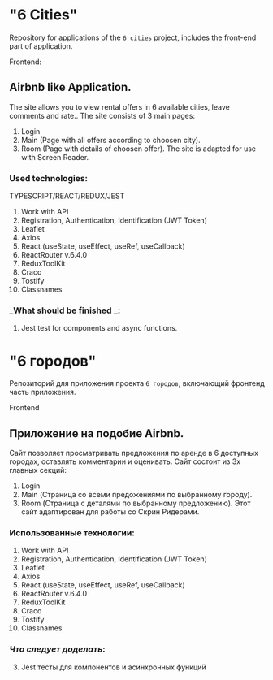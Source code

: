 # "6 Cities"

Repository for applications of the `6 cities` project, includes the front-end part of application.

Frontend:

## Airbnb like Application.

The site allows you to view rental offers in 6 available cities, leave comments and rate..
The site consists of 3 main pages:

1. Login
2. Main (Page with all offers according to choosen city).
3. Room (Page with details of choosen offer).
   The site is adapted for use with Screen Reader.

### Used technologies:

TYPESCRIPT/REACT/REDUX/JEST

1. Work with API
2. Registration, Authentication, Identification (JWT Token)
3. Leaflet
4. Axios
5. React (useState, useEffect, useRef, useCallback)
6. ReactRouter v.6.4.0
7. ReduxToolKit
8. Craco
9. Tostify
10. Classnames

### _What should be finished _:

1. Jest test for components and async functions.

# "6 городов"

Репозиторий для приложения проекта `6 городов`, включающий фронтенд часть приложения.

Frontend

## Приложение на подобие Airbnb.

Сайт позволяет просматривать предложения по аренде в 6 доступных городах, оставлять комментарии и оценивать.
Сайт состоит из 3х главных секций:

1. Login
2. Main (Страница со всеми предожениями по выбранному городу).
3. Room (Страница с деталями по выбранному предложению).
   Этот сайт адаптирован для работы со Скрин Ридерами.

### Использованные технологии:

1. Work with API
2. Registration, Authentication, Identification (JWT Token)
3. Leaflet
4. Axios
5. React (useState, useEffect, useRef, useCallback)
6. ReactRouter v.6.4.0
7. ReduxToolKit
8. Craco
9. Tostify
10. Classnames

### _Что следует доделать_:

3. Jest тесты для компонентов и асинхронных функций
